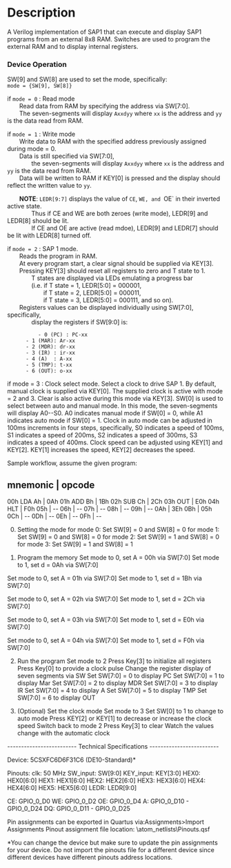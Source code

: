 # Description
A Verilog implementation of SAP1 that can execute and display SAP1 programs from an external 8x8 RAM.
Switches are used to program the external RAM and to display internal registers.

### Device Operation
SW[9] and SW[8] are used to set the mode, specifically:  
   `mode = {SW[9], SW[8]}`  
   
   if `mode = 0` : Read mode  
  Read data from RAM by specifying the address via SW[7:0].  
  The seven-segments will display `Axxdyy` where `xx` is the address and `yy` is the data read from RAM.
  
   if `mode = 1` : Write mode  
  Write data to RAM with the specified address previously assigned during mode = 0.  
  Data is still specified via SW[7:0],  
    the seven-segments will display `Axxdyy` where `xx` is the address and `yy` is the data read from RAM.  
  Data will be written to RAM if KEY[0] is pressed and the display should reflect the written value to `yy`.
	
  **NOTE**: `LEDR[9:7]` displays the value of `CE`, `WE, and `OE` in their inverted active state.  
    Thus if CE and WE are both zeroes (write mode), LEDR[9] and LEDR[8] should be lit.  
    If CE and OE are active (read mdoe), LEDR[9] and LEDR[7] should be lit with LEDR[8] turned off.  

   if `mode = 2` : SAP 1 mode.  
  Reads the program in RAM.  
  At every program start, a clear signal should be supplied via KEY[3].  
  Pressing KEY[3] should reset all registers to zero and T state to 1.  
    T states are displayed via LEDs emulating a progress bar  
    (i.e. if T state = 1, LEDR[5:0] = 000001,  
      if T state = 2, LEDR[5:0] = 000011,  
      if T state = 3, LEDR[5:0] = 000111, and so on).  
  Registers values can be displayed individually using SW[7:0], specifically,  
    display the registers if SW[9:0] is:
    
              - 0 (PC) : PC-xx   
	      - 1 (MAR): Ar-xx   
	      - 2 (MDR): dr-xx
 	      - 3 (IR) : ir-xx   
	      - 4 (A)  : A-xx    
	      - 5 (TMP): t-xx
 	      - 6 (OUT): o-xx
   if mode = 3 : Clock select mode. Select a clock to drive SAP 1. By default, manual
        clock is supplied via KEY[0]. The supplied clock is active with mode = 2 and 3.
        Clear is also active during this mode via KEY[3].
        SW[0] is used to select between auto and manual mode. 
        In this mode, the seven-segments will display A0--S0. 
        A0 indicates manual mode if SW[0] = 0, while
        A1 indicates auto mode if SW[0] = 1.
        Clock in auto mode can be adjusted in 100ms increments in four steps, specifically,
        S0 indicates a speed of 100ms,
        S1 indicates a speed of 200ms,
        S2 indicates a speed of 300ms,
        S3 indicates a speed of 400ms.
        Clock speed can be adjusted using KEY[1] and KEY[2]. 
        KEY[1] increases the speed, KEY[2] decreases the speed.

Sample workflow, assume the given program:

mnemonic     | opcode
-----------------------
00h LDA Ah   | 0Ah
01h ADD Bh   | 1Bh
02h SUB Ch   | 2Ch
03h OUT      | E0h
04h HLT      | F0h
05h          | --
06h          | --
07h          | --
08h          | --
09h          | --
0Ah          | 3Eh
0Bh          | 05h
0Ch          | --
0Dh          | --
0Eh          | --
0Fh          | --

0. Setting the mode
  for mode 0: Set SW[9] = 0 and SW[8] = 0
  for mode 1: Set SW[9] = 0 and SW[8] = 0
  for mode 2: Set SW[9] = 1 and SW[8] = 0
  for mode 3: Set SW[9] = 1 and SW[8] = 1

1. Program the memory
  Set mode to 0, set A = 00h via SW[7:0]
  Set mode to 1, set d = 0Ah via SW[7:0]

  Set mode to 0, set A = 01h via SW[7:0]
  Set mode to 1, set d = 1Bh via SW[7:0]
  
  Set mode to 0, set A = 02h via SW[7:0]
  Set mode to 1, set d = 2Ch via SW[7:0]

  Set mode to 0, set A = 03h via SW[7:0]
  Set mode to 1, set d = E0h via SW[7:0]

  Set mode to 0, set A = 04h via SW[7:0]
  Set mode to 1, set d = F0h via SW[7:0]

2. Run the program
  Set mode to 2
  Press Key[3] to initialize all registers
  Press Key[0] to provide a clock pulse
  Change the register display of seven segments via SW
      Set SW[7:0] = 0 to display PC
      Set SW[7:0] = 1 to display Mar
      Set SW[7:0] = 2 to display MDR
      Set SW[7:0] = 3 to display IR
      Set SW[7:0] = 4 to display A
      Set SW[7:0] = 5 to display TMP
      Set SW[7:0] = 6 to display OUT

3. (Optional) Set the clock mode
  Set mode to 3
  Set SW[0] to 1 to change to auto mode
  Press KEY[2] or KEY[1] to decrease or increase the clock speed
  Switch back to mode 2
  Press Key[3] to clear
  Watch the values change with the automatic clock

------------------------- Technical Specifications -------------------------

Device: 5CSXFC6D6F31C6 (DE10-Standard)*

Pinouts:
clk: 50 MHz
SW_input: SW[9:0]
KEY_input: KEY[3:0]
HEX0: HEX0[6:0]
HEX1: HEX1[6:0]
HEX2: HEX2[6:0]
HEX3: HEX3[6:0]
HEX4: HEX4[6:0]
HEX5: HEX5[6:0]
LEDR: LEDR[9:0]

CE: GPIO_0_D0
WE: GPIO_0_D2
OE: GPIO_0_D4
A:  GPIO_0_D10 - GPIO_0_D24
DQ: GPIO_0_D11 - GPIO_0_D25

Pin assignments can be exported in Quartus via:Assignments>Import Assignments
Pinout assignment file location: \atom_netlists\Pinouts.qsf

*You can change the device but make sure to update the pin assignments for your device.
Do not import the pinouts file for a different device since different devices have
different pinouts address locations.
